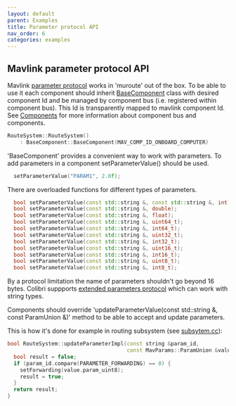 ```yaml
---
layout: default
parent: Examples
title: Parameter protocol API
nav_order: 6
categories: examples
---
```


## Mavlink parameter protocol API

Mavlink [parameter protocol](https://mavlink.io/en/services/parameter.html) works in 'muroute' out of the box.
To be able to use it each component should inherit [BaseComponent](/muroute/include/muroute/componentbus.h) class with
desired component Id and be managed by component bus (i.e. registered within component bus). This Id is transparently mapped to mavlink 
component Id. See [Components](components.md) for more information about component bus and components.

```cpp
RouteSystem::RouteSystem()
    : BaseComponent::BaseComponent(MAV_COMP_ID_ONBOARD_COMPUTER)
```

'BaseComponent' provides a convenient way to work with parameters.
To add parameters in a component setParameterValue() should be used.

```cpp
  setParameterValue("PARAM1", 2.0f);
```

There are overloaded functions for different types of parameters.

```cpp
  bool setParameterValue(const std::string &, const std::string &, int);
  bool setParameterValue(const std::string &, double);
  bool setParameterValue(const std::string &, float);
  bool setParameterValue(const std::string &, uint64_t);
  bool setParameterValue(const std::string &, int64_t);
  bool setParameterValue(const std::string &, uint32_t);
  bool setParameterValue(const std::string &, int32_t);
  bool setParameterValue(const std::string &, uint16_t);
  bool setParameterValue(const std::string &, int16_t);
  bool setParameterValue(const std::string &, uint8_t);
  bool setParameterValue(const std::string &, int8_t);
```

By a protocol limitation the name of parameters shouldn't go beyond 16 bytes.
Colibri suppports [extended parameters protocol](https://mavlink.io/en/services/parameter_ext.html) which can work with string types.

Components should override 'updateParameterValue(const std::string &, const ParamUnion &)' method to be able to accept and update parameters.

This is how it's done for example in routing subsystem (see [subsytem.cc](/muroute/src/subsystem.cc)):

```cpp
bool RouteSystem::updateParameterImpl(const string &param_id,
                                      const MavParams::ParamUnion &value) {
  bool result = false;
  if (param_id.compare(PARAMETER_FORWARDING) == 0) {
    setForwarding(value.param_uint8);
    result = true;
  }
  return result;
}
```
